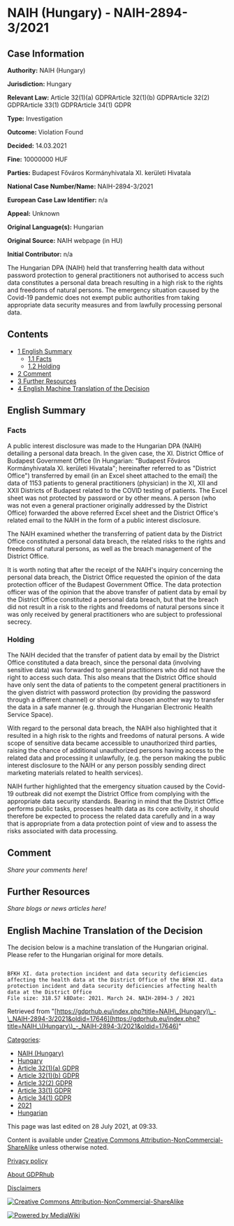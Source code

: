 # NAIH (Hungary) - NAIH-2894-3/2021

## Case Information

**Authority:** NAIH (Hungary)

**Jurisdiction:** Hungary

**Relevant Law:** Article 32(1)(a) GDPRArticle 32(1)(b) GDPRArticle 32(2) GDPRArticle 33(1) GDPRArticle 34(1) GDPR

**Type:** Investigation

**Outcome:** Violation Found

**Decided:** 14.03.2021

**Fine:** 10000000 HUF

**Parties:** Budapest Főváros Kormányhivatala XI. kerületi Hivatala

**National Case Number/Name:** NAIH-2894-3/2021

**European Case Law Identifier:** n/a

**Appeal:** Unknown

**Original Language(s):** Hungarian

**Original Source:** NAIH webpage (in HU)

**Initial Contributor:** n/a

The Hungarian DPA (NAIH) held that transferring health data without password protection to general practitioners not authorised to access such data constitutes a personal data breach resulting in a high risk to the rights and freedoms of natural persons. The emergency situation caused by the Covid-19 pandemic does not exempt public authorities from taking appropriate data security measures and from lawfully processing personal data.

## Contents

*   [1 English Summary](#English_Summary)
    *   [1.1 Facts](#Facts)
    *   [1.2 Holding](#Holding)
*   [2 Comment](#Comment)
*   [3 Further Resources](#Further_Resources)
*   [4 English Machine Translation of the Decision](#English_Machine_Translation_of_the_Decision)

## English Summary

### Facts

A public interest disclosure was made to the Hungarian DPA (NAIH) detailing a personal data breach. In the given case, the XI. District Office of Budapest Government Office (In Hungarian: "Budapest Főváros Kormányhivatala XI. kerületi Hivatala"; hereinafter referred to as "District Office") transferred by email (in an Excel sheet attached to the email) the data of 1153 patients to general practitioners (physician) in the XI, XII and XXII Districts of Budapest related to the COVID testing of patients. The Excel sheet was not protected by password or by other means. A person (who was not even a general practioner originally addressed by the District Office) forwarded the above referred Excel sheet and the District Office's related email to the NAIH in the form of a public interest disclosure.

The NAIH examined whether the transferring of patient data by the District Office constituted a personal data breach, the related risks to the rights and freedoms of natural persons, as well as the breach management of the District Office.

It is worth noting that after the receipt of the NAIH's inquiry concerning the personal data breach, the District Office requested the opinion of the data protection officer of the Budapest Government Office. The data protection officer was of the opinion that the above transfer of patient data by email by the District Office constituted a personal data breach, but that the breach did not result in a risk to the rights and freedoms of natural persons since it was only received by general practitioners who are subject to professional secrecy.

### Holding

The NAIH decided that the transfer of patient data by email by the District Office constituted a data breach, since the personal data (involving sensitive data) was forwarded to general practitioners who did not have the right to access such data. This also means that the District Office should have only sent the data of patients to the competent general practitioners in the given district with password protection (by providing the password through a different channel) or should have chosen another way to transfer the data in a safe manner (e.g. through the Hungarian Electronic Health Service Space).

With regard to the personal data breach, the NAIH also highlighted that it resulted in a high risk to the rights and freedoms of natural persons. A wide scope of sensitive data became accessible to unauthorized third parties, raising the chance of additional unauthorized persons having access to the related data and processing it unlawfully, (e.g. the person making the public interest disclosure to the NAIH or any person possibly sending direct marketing materials related to health services).

NAIH further highlighted that the emergency situation caused by the Covid-19 outbreak did not exempt the District Office from complying with the appropriate data security standards. Bearing in mind that the District Office performs public tasks, processes health data as its core activity, it should therefore be expected to process the related data carefully and in a way that is appropriate from a data protection point of view and to assess the risks associated with data processing.

## Comment

_Share your comments here!_

## Further Resources

_Share blogs or news articles here!_

## English Machine Translation of the Decision

The decision below is a machine translation of the Hungarian original. Please refer to the Hungarian original for more details.

```

BFKH XI. data protection incident and data security deficiencies affecting the health data at the District Office of the BFKH XI. data protection incident and data security deficiencies affecting health data at the District Office
File size: 318.57 kBDate: 2021. March 24. NAIH-2894-3 / 2021

```

Retrieved from "[https://gdprhub.eu/index.php?title=NAIH\_(Hungary)\_-\_NAIH-2894-3/2021&oldid=17646](https://gdprhub.eu/index.php?title=NAIH_\(Hungary\)_-_NAIH-2894-3/2021&oldid=17646)"

[Categories](/index.php?title=Special:Categories "Special:Categories"):

*   [NAIH (Hungary)](/index.php?title=Category:NAIH_\(Hungary\) "Category:NAIH (Hungary)")
*   [Hungary](/index.php?title=Category:Hungary "Category:Hungary")
*   [Article 32(1)(a) GDPR](/index.php?title=Category:Article_32\(1\)\(a\)_GDPR "Category:Article 32(1)(a) GDPR")
*   [Article 32(1)(b) GDPR](/index.php?title=Category:Article_32\(1\)\(b\)_GDPR "Category:Article 32(1)(b) GDPR")
*   [Article 32(2) GDPR](/index.php?title=Category:Article_32\(2\)_GDPR "Category:Article 32(2) GDPR")
*   [Article 33(1) GDPR](/index.php?title=Category:Article_33\(1\)_GDPR "Category:Article 33(1) GDPR")
*   [Article 34(1) GDPR](/index.php?title=Category:Article_34\(1\)_GDPR "Category:Article 34(1) GDPR")
*   [2021](/index.php?title=Category:2021 "Category:2021")
*   [Hungarian](/index.php?title=Category:Hungarian "Category:Hungarian")

This page was last edited on 28 July 2021, at 09:33.

Content is available under [Creative Commons Attribution-NonCommercial-ShareAlike](https://creativecommons.org/licenses/by-nc-sa/4.0/) unless otherwise noted.

[Privacy policy](/index.php?title=GDPRhub:Privacy_policy)

[About GDPRhub](/index.php?title=GDPRhub:About)

[Disclaimers](/index.php?title=GDPRhub:General_disclaimer)

[![Creative Commons Attribution-NonCommercial-ShareAlike](/resources/assets/licenses/cc-by-nc-sa.png)](https://creativecommons.org/licenses/by-nc-sa/4.0/)

[![Powered by MediaWiki](/resources/assets/poweredby_mediawiki_88x31.png)](https://www.mediawiki.org/)